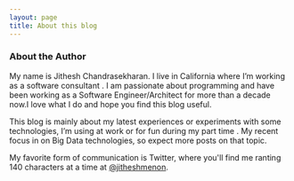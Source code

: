 ```yaml
---
layout: page
title: About this blog
---
```



### About the Author

My name is Jithesh Chandrasekharan. I  live in  California where I’m working as a software consultant . I am passionate about programming and have been working as a Software Engineer/Architect for more than a decade now.I love what I do and hope you find this blog useful.  

This blog is mainly about my latest experiences or experiments with some technologies, I’m using at work or for fun during my part time . My recent focus in on Big Data technologies, so expect more posts on that topic. 
 
My favorite form of communication is Twitter, where you'll find me ranting 140 characters at a time at [@jitheshmenon](https://twitter.com/jitheshmenon "my twitter profile").  

 